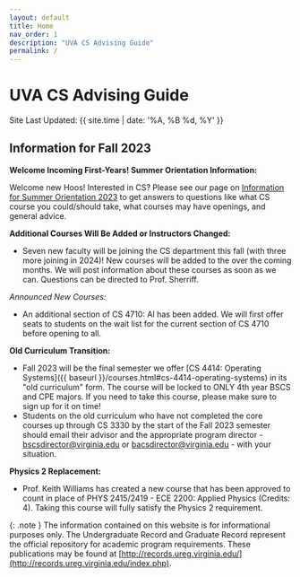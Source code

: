 ```yaml
---
layout: default
title: Home
nav_order: 1
description: "UVA CS Advising Guide"
permalink: /
---
```


# UVA CS Advising Guide

Site Last Updated: {{ site.time | date: '%A, %B %d, %Y' }}

## Information for Fall 2023

__Welcome Incoming First-Years!  Summer Orientation Information:__

Welcome new Hoos!  Interested in CS?  Please see our page on [Information for Summer Orientation 2023](/semester/f23/summer2023.html) to get answers to questions like what CS course you could/should take, what courses may have openings, and general advice.

__Additional Courses Will Be Added or Instructors Changed:__

* Seven new faculty will be joining the CS department this fall (with three more joining in 2024)!  New courses will be added to the over the coming months.  We will post information about these courses as soon as we can.  Questions can be directed to Prof. Sherriff.

_Announced New Courses:_

* An additional section of CS 4710: AI has been added.  We will first offer seats to students on the wait list for the current section of CS 4710 before opening to all.

__Old Curriculum Transition:__

* Fall 2023 will be the final semester we offer [CS 4414: Operating Systems]({{ baseurl }}/courses.html#cs-4414-operating-systems) in its "old curriculum" form.  The course will be locked to ONLY 4th year BSCS and CPE majors.  If you need to take this course, please make sure to sign up for it on time!
* Students on the old curriculum who have not completed the core courses up through CS 3330 by the start of the Fall 2023 semester should email their advisor and the appropriate program director - [bscsdirector@virginia.edu](mailto:bscsdirector@virginia.edu) or [bacsdirector@virginia.edu](mailto:bacsdirector@virginia.edu) - with your situation.

__Physics 2 Replacement:__

* Prof. Keith Williams has created a new course that has been approved to count in place of PHYS 2415/2419 - ECE 2200: Applied Physics (Credits: 4).  Taking this course will fully satisfy the Physics 2 requirement.

{: .note }
The information contained on this website is for informational purposes only. The Undergraduate Record and Graduate Record represent the official repository for academic program requirements. These publications may be found at [http://records.ureg.virginia.edu/](http://records.ureg.virginia.edu/index.php).